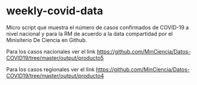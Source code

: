 # weekly-covid-data

Micro script que muestra el número de casos confirmados de COVID-19 a nivel nacional y para la RM de acuerdo a la data compartidad por el Minisiterio De Ciencia en Github.

Para los casos nacionales ver el link https://github.com/MinCiencia/Datos-COVID19/tree/master/output/producto5

Para los casos regionales ver el link https://github.com/MinCiencia/Datos-COVID19/tree/master/output/producto4
